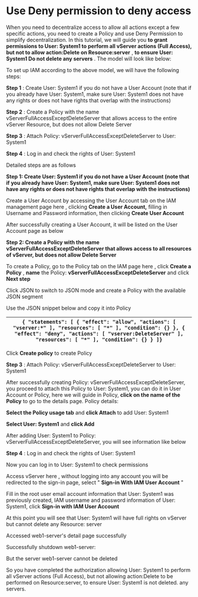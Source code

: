 # Use Deny permission to deny access

When you need to decentralize access to allow all actions except a few specific actions, you need to create a Policy and use Deny Permission to simplify decentralization. In this tutorial, we will guide you **to grant permissions to User: System1 to perform all vServer actions (Full Access), but not to allow action:Delete on Resource:server** , **to ensure User: System1 Do not delete any servers** . The model will look like below:

To set up IAM according to the above model, we will have the following steps:

**Step 1** : Create User: System1 if you do not have a User Account (note that if you already have User: System1, make sure User: System1 does not have any rights or does not have rights that overlap with the instructions)

**Step 2** : Create a Policy with the name vServerFullAccessExceptDeleteServer that allows access to the entire vServer Resource, but does not allow Delete Server

**Step 3** : Attach Policy: vServerFullAccessExceptDeleteServer to User: System1

**Step 4** : Log in and check the rights of User: System1

Detailed steps are as follows

**Step 1: Create User: System1 if you do not have a User Account (note that if you already have User: System1, make sure User: System1 does not have any rights or does not have rights that overlap with the instructions)**

Create a User Account by accessing the User Account tab on the IAM management page here [,](https://iam.console.vngcloud.vn/user-accounts) clicking **Create a User Account,** filling in Username and Password information, then clicking **Create User Account**

After successfully creating a User Account, it will be listed on the User Account page as below

**Step 2: Create a Policy with the name vServerFullAccessExceptDeleteServer that allows access to all resources of vServer, but does not allow Delete Server**

To create a Policy, go to the Policy tab on the IAM page here [,](https://iam.console.vngcloud.vn/policies) click **Create a Policy** , **name** the Policy: **vServerFullAccessExceptDeleteServer** and click **Next step**

Click JSON to switch to JSON mode and create a Policy with the available JSON segment

Use the JSON snippet below and copy it into Policy

| `{ "statements": [ { "effect": "allow", "actions": [ "vserver:*" ], "resources": [ "*" ], "condition": {} }, { "effect": "deny", "actions": [ "vserver:DeleteServer" ], "resources": [ "*" ], "condition": {} } ]}` |
| ------------------------------------------------------------------------------------------------------------------------------------------------------------------------------------------------------------------- |

Click **Create policy** to create Policy

**Step 3** : Attach Policy: vServerFullAccessExceptDeleteServer to User: System1

After successfully creating Policy: vServerFullAccessExceptDeleteServer, you proceed to attach this Policy to User: System1, you can do it in User Account or Policy, here we will guide in Policy, **click on the name of the Policy** to go to the details page. Policy details:

**Select the Policy usage tab** and **click Attach** to add User: System1

**Select User: System1** and **click Add**

After adding User: System1 to Policy: vServerFullAccessExceptDeleteServer, you will see information like below

**Step 4** : Log in and check the rights of User: System1

Now you can log in to User: System1 to check permissions

Access vServer here [,](https://hcm-3.console.vngcloud.vn/vserver/v-server/cloud-server) without logging into any account you will be redirected to the sign-in page, select " **Sign-in With IAM User Account** "

Fill in the root user email account information that User: System1 was previously created, IAM username and password information of User: System1, click **Sign-in with IAM User Account**

At this point you will see that User: System1 will have full rights on vServer but cannot delete any Resource: server

Accessed web1-server's detail page successfully

Successfully shutdown web1-server:

But the server web1-server cannot be deleted

So you have completed the authorization allowing User: System1 to perform all vServer actions (Full Access), but not allowing action:Delete to be performed on Resource:server, to ensure User: System1 is not deleted. any servers.
